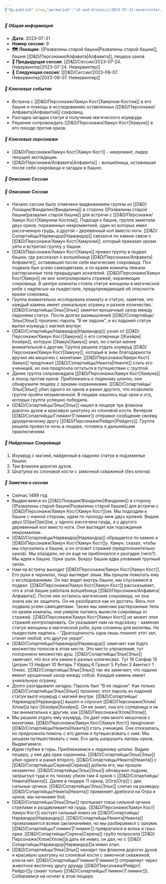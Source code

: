 ```yaml
---
{"dg-publish":true,"permalink":"/d-and-d/sessii/2023-07-31-nevervinter/","created":"2023-12-11T11:29:20.000+04:00","updated":"2023-12-26T18:15:23.281+04:00"}
---
```


##### 📅 Общая информация

- **Дата:** 2023-07-31
- **Номер cессии:** 9
- **🗺️ Локации:** [[Развалины старой башни\|Развалины старой башни]], башня [[D&D/Персонажи/Алфавита\|Алфавита]], пещера орков
- **🔗 Предыдущая сессия**: [[D&D/Сессии/2023-07-24. Невервинтер\|2023-07-24. Невервинтер]]
- **🔗 Следующая сессия**: [[D&D/Сессии/2023-08-07. Невервинтер\|2023-08-07. Невервинтер]]

##### 🔑 **Ключевые события**

- Встреча с [[D&D/Персонажи/Хамун Кост\|Хамуном Костом]] в его башне и помощь в исследованиях оставленных [[D&D/Персонажи/Алфавита\|Алфавитой]] сокровищ.
- Разгадка загадки статуи и получение магического изумруда.
- Решение сопровождать [[D&D/Персонажи/Хамун Кост\|Хамуна]] в его походе против орков.

##### 🧍 **Ключевые персонажи**

- [[D&D/Персонажи/Хамун Кост\|Хамун Кост]] - некромант, лидер текущей экспедиции.
- [[D&D/Персонажи/Алфавита\|Алфавита]] - волшебница, оставившая после себя сокровища и загадки в башне.

##### 📖 **Описание Сессии**

##### 📖 **Описание Сессии**

- Начало сессии было отмечено выдвижением группы из [[D&D/Локации/Фандалин\|Фандалина]] в сторону [[Развалины старой башни\|развалин старой башни]] для встречи с [[D&D/Персонажи/Хамун Кост\|Хамуном Костом]]. Подходя к башне, группа заметила двух орков, пораженных некромантией, один из которых имел рассеченную грудь, а другой – деревянный кол вместо ноги. [[D&D/Сопартийцы/Нарвандор\|Нарвандор]] связался по камню связи с [[D&D/Персонажи/Хамун Кост\|Хамуном]], который приказал оркам уйти и встретил группу у башни.
- [[D&D/Персонажи/Хамун Кост\|Хамун]] привел группу в подвал башни, где рассказал о волшебнице [[D&D/Персонажи/Алфавита\|Алфавите]], оставившей после себя магические сокровища. Пол подвала был усеян самоцветами, а по краям комнаты лежали растерзанные тела предыдущих искателей. [[D&D/Персонажи/Хамун Кост\|Хамун]] не мог контролировать стражей, охраняющих сокровища. В центре комнаты стояла статуя женщины в магической робе с надписью на пьедестале, предупреждающей об опасности кражи сокровищ.
- Группа внимательно исследовала комнату и статую, заметив, что каждый камень имеет уникальную огранку и разное количество. [[D&D/Сопартийцы/Эльк\|Эльк]] заметил крошечный зазор между ладонями статуи. После долгих размышлений [[D&D/Сопартийцы/Эльк\|Эльк]] произнес пароль "В ее ладони", и из ладоней статуи выпал изумруд с магией внутри.
- [[D&D/Сопартийцы/Нарвандор\|Нарвандор]] узнал от [[D&D/Персонажи/Хамун Кост\|Хамуна]] о его сопернице [[Киэйри\|Киэйри]], которую [[Хамун\|Хамун]] знал, но считал менее внимательной к другим. Группа решила отдать изумруд [[D&D/Персонажи/Хамун Кост\|Хамуну]], который в знак благодарности вручил им мешочки с монетами. [[D&D/Персонажи/Хамун Кост\|Хамун]] предложил [[D&D/Сопартийцы/Нианта\|Нианте]] стать его ученицей, но она предпочла остаться в путешествии с группой.
- Далее группа сопровождала [[D&D/Персонажи/Хамун Кост\|Хамуна]] в поход против орков. Приближаясь к ледяному шпилю, они обнаружили пещеру с орками-охранниками. [[D&D/Сопартийцы/Эльк\|Эльк]] убил одного из орков и ранил другого, что позволило группе пройти незамеченной. В пещере нашлись еще орки и огр, которых группа успешно победила.
- [[D&D/Сопартийцы/Эльк\|Эльк]] нашел в пещере три флакона дорогих духов и красивую шкатулку из слоновой кости. Вечером [[D&D/Сопартийцы/Глиминг\|Глиминг]] отправил сообщение своему друидическому другу [[D&D/Персонажи/Рейдот\|Рейдоту]]. Группа решила провести ночь в пещере, готовясь к дальнейшим приключениям.

##### 💎 **Найденные Сокровища**

1. Изумруд с магией, найденный в ладонях статуи в подземелье башни.
2. Три флакона дорогих духов.
3. Шкатулка из слоновой кости с замочной скважиной (без ключа).

##### 📝 **Заметки о сессии**

- Сейчас 1489 год
- Выдвигаемся из [[D&D/Локации/Фандалин\|Фандалин]] в сторону [[Развалины старой башни\|Развалины старой башни]] для встречи с [[D&D/Персонажи/Хамун Кост\|Хамун Кост]]ом. Мы подходим к башне с южной стороны, идем по проходу меж двух кряжей. Видим двух [[Орк\|Орк]]ов, у одного рассечена грудь, а у другого деревянный кол вместо ноги. Они выглядят как порождения некромантии.
- [[D&D/Сопартийцы/Нарвандор\|Нарвандор]] обращается по камню к [[D&D/Персонажи/Хамун Кост\|Хамун Кост]]у. Хамун, сказал, чтобы мы спускались к башне, а он отзовет стражей (предположительно орков). Мы опаздали, но он еще не приблизился к разгадке (чего?). Мы идем к башне. Орки ушли. Вокруг башни едва уловимий трупный запах. 
- Нам на встречу выходит [[D&D/Персонажи/Хамун Кост\|Хамун Кост]]. Его руки в чернилах, лицо выглядит злым. Мы пришли помогать ему с исследованиями. Он нас ведет внутрь башни, мы спускаемся в подвал. [[D&D/Персонажи/Хамун Кост\|Хамун Кост]] рассказывает, что в этой башне работала волшебница [[D&D/Персонажи/Алфавита\|Алфавита]]. После нее остались магические сокровища, но она знала как их защитить. Он не разобрался как их достать. Весь пол подвала усеян самоцветами. Также мы замечам растерзанные тела по краям комнаты, они умерли пытаясь вынести сокровища от стражей. [[D&D/Персонажи/Хамун Кост\|Хамун Кост]] не может этих стражей контролировать. Он указывает нам на подсказку - камяная статуя женщины в магической робе, руки сложены для молитвы. На пьедестале надпись - "Драгоценность одна лишь покинет этот зал, сгинет любой, кто другую украл".
- [[D&D/Сопартийцы/Нарвандор\|Нарвандор]] замечает как будто множество голосов в этом месте. Это место упрокоения, тут похоронено множество душ. [[D&D/Сопартийцы/Эльк\|Эльк]] замечает, что все эти камни в разных количесвах. Тут 16 Сапфир 15 Цитрин 13 Нефрит 10 Янтарь 7 Кварц 6 Гранат 5 Рубин 3 Аметист 1 Оникс. [[D&D/Сопартийцы/Эльк\|Эльк]] так же замечает, что ладони имеют крошечный зазор между собой. Каждый камень имеет уникальную огранку.
- Долго разгадывали загадку. Пароль был "В ее ладони". Как только [[D&D/Сопартийцы/Эльк\|Эльк]] произнес этот пароль из ладоней статуи выпл изумруд с магией внутри. [[D&D/Сопартийцы/Нарвандор\|Нарвандор]] вышел и спросил [[D&D/Персонажи/Хлом\|Хлом]]а про [[Киэйри\|Киэйри]].  Он ее знает, она его соперница и не так внимательна к другим, как [[D&D/Персонажи/Хлом\|Хлом]]. 
- Мы решили отдать ему изумруд. Он дает нам много мешочков с монетами. [[D&D/Персонажи/Хамун Кост\|Хамун Кост]] предложил [[D&D/Сопартийцы/Нианта\|Нианта]] стать ученицей. Она отказалась, но предложила помочь с его делом и путешесвовать с ним. Мы решаем путешествовать с ним. Его цель разрушить лагерь орков. Выдвигаемся. 
- Идем глубже в горы. Приближаемся к ледяному шпилю. Видим пещеру, у нее два орка охранника. [[D&D/Сопартийцы/Эльк\|Эльк]] убил одного и ранил второго, [[D&D/Сопартийцы/Нианта\|Нианта]] с [[D&D/Сопартийцы/Серена\|Серена]] добили его, мы прошли незаметно. [[D&D/Сопартийцы/Эльк\|Эльк]] обнаружил подъем, запрыгнул туда и по тихому убили там 4 орков с [[D&D/Сопартийцы/Нианта\|Нианта]]. Далее в пещере 11 орков, [[Огр\|Огр]] с две сильные орчихи. [[D&D/Сопартийцы/Эльк\|Эльк]] слетал на разведку. [[D&D/Сопартийцы/Нианта\|Нианта]] применяет дребезги на Огра и орков, мы начинаем бой.
- [[D&D/Сопартийцы/Эльк\|Эльк]] протыкает глаза сильной орчихе стрелами и раздавливает ей грудь. [[D&D/Персонажи/Хамун Кост\|Хамун Кост]] кастует сильный инвиз на [[D&D/Сопартийцы/Нарвандор\|Нарвандор]]. [[D&D/Сопартийцы/Нианта\|Нианта]] промахивается всеми заклинаниями, но мы разбираемся с орками. [[D&D/Сопартийцы/Глиминг\|Глиминг]] превратился в волка и грыз орка. [[D&D/Сопартийцы/Серена\|Серена]] грубо попросила [[D&D/Персонажи/Хлом\|Хлом]]а дать ей инвиз, он дал, но с [[D&D/Сопартийцы/Нарвандор\|Нарвандор]]а инвиз спал.
- [[D&D/Сопартийцы/Эльк\|Эльк]] находит три флакона дорогих духов и красивую шкатулку из слоновой кости с замочной скважиной, ключа нет. [[D&D/Сопартийцы/Глиминг\|Глиминг]] отправляет через животное весточку другу друиду [[D&D/Персонажи/Рейдот\|Рейдот]]у (знает только [[D&D/Сопартийцы/Глиминг\|Глиминг]]). Собираемся на ночлег в этой пещере.


